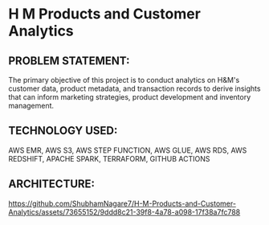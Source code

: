 # H M Products and Customer Analytics

## PROBLEM STATEMENT:
The primary objective of this project is to conduct analytics on H&M's customer data, product metadata, and transaction records to derive insights that can inform marketing strategies, product development and inventory management.

## TECHNOLOGY USED:
AWS EMR, AWS S3, AWS STEP FUNCTION, AWS GLUE, AWS RDS, AWS REDSHIFT, APACHE SPARK, TERRAFORM, GITHUB ACTIONS 

## ARCHITECTURE:

https://github.com/ShubhamNagare7/H-M-Products-and-Customer-Analytics/assets/73655152/9ddd8c21-39f8-4a78-a098-17f38a7fc788

